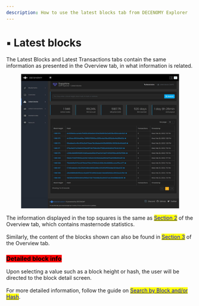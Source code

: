 ```yaml
---
description: How to use the latest blocks tab from DECENOMY Explorer
---
```


# ▪ Latest blocks

The Latest Blocks and Latest Transactions tabs contain the same information as presented in the Overview tab, in what information is related.

<figure><img src="../../.gitbook/assets/Explorer latest blocks.jpg" alt=""><figcaption></figcaption></figure>

The information displayed in the top squares is the same as [<mark style="color:blue;">Section 2</mark>](overview.md#section-2) of the Overview tab, which contains masternode statistics.\
\
Similarly, the content of the blocks shown can also be found in [<mark style="color:blue;">Section 3</mark>](overview.md#section-3) of the Overview tab.

### <mark style="background-color:red;">Detailed block info</mark>

Upon selecting a value such as a block height or hash, the user will be directed to the block detail screen.\
\
For more detailed information, follow the guide on [<mark style="color:blue;">Search by Block and/or Hash</mark>](search-by-block-and-or-hash.md).
